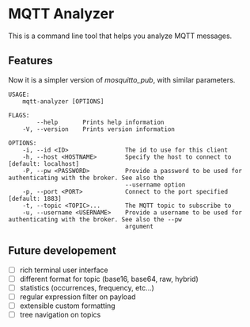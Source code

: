 # MQTT Analyzer

This is a command line tool that helps you analyze MQTT messages.

## Features

Now it is a simpler version of *mosquitto_pub*, with similar parameters.

```
USAGE:
    mqtt-analyzer [OPTIONS]

FLAGS:
        --help       Prints help information
    -V, --version    Prints version information

OPTIONS:
    -i, --id <ID>                The id to use for this client
    -h, --host <HOSTNAME>        Specify the host to connect to [default: localhost]
    -P, --pw <PASSWORD>          Provide a password to be used for authenticating with the broker. See also the
                                 --username option
    -p, --port <PORT>            Connect to the port specified [default: 1883]
    -t, --topic <TOPIC>...       The MQTT topic to subscribe to
    -u, --username <USERNAME>    Provide a username to be used for authenticating with the broker. See also the --pw
                                 argument
```

## Future developement

 - [ ] rich terminal user interface
 - [ ] different format for topic (base16, base64, raw, hybrid)
 - [ ] statistics (occurrences, frequency, etc...)
 - [ ] regular expression filter on payload
 - [ ] extensible custom formatting
 - [ ] tree navigation on topics